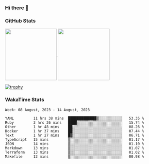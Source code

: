 ### Hi there 👋

### GitHub Stats

<a href="https://github.com/anuraghazra/github-readme-stats">
  <img align="center" height="170px" src="https://github-readme-stats.vercel.app/api/top-langs/?username=tksfjt1024&layout=compact&count_private=true&show_icons=true&show_icons=true&theme=graywhite" />
</a>
<a href="https://github.com/anuraghazra/github-readme-stats">
  <img align="center" height="170px" src="https://github-readme-stats.vercel.app/api?username=tksfjt1024&count_private=true&show_icons=true&show_icons=true&theme=graywhite" />
</a>

[![trophy](https://github-profile-trophy.vercel.app/?username=tksfjt1024)](https://github.com/ryo-ma/github-profile-trophy)

### WakaTime Stats

<!--START_SECTION:waka-->
```text
Week: 08 August, 2023 - 14 August, 2023

YAML         11 hrs 38 mins  █████████████▒░░░░░░░░░░░   53.35 % 
Ruby         3 hrs 26 mins   ████░░░░░░░░░░░░░░░░░░░░░   15.74 % 
Other        1 hr 48 mins    ██░░░░░░░░░░░░░░░░░░░░░░░   08.26 % 
Docker       1 hr 37 mins    ██░░░░░░░░░░░░░░░░░░░░░░░   07.44 % 
Text         1 hr 27 mins    █▓░░░░░░░░░░░░░░░░░░░░░░░   06.71 % 
TypeScript   15 mins         ▒░░░░░░░░░░░░░░░░░░░░░░░░   01.17 % 
JSON         14 mins         ▒░░░░░░░░░░░░░░░░░░░░░░░░   01.10 % 
Markdown     13 mins         ▒░░░░░░░░░░░░░░░░░░░░░░░░   01.07 % 
Terraform    13 mins         ▒░░░░░░░░░░░░░░░░░░░░░░░░   01.02 % 
Makefile     12 mins         ▒░░░░░░░░░░░░░░░░░░░░░░░░   00.98 % 
```
<!--END_SECTION:waka-->
